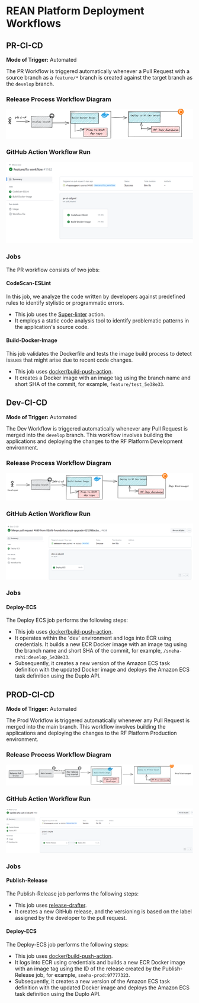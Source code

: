 # REAN Platform Deployment Workflows

## PR-CI-CD

**Mode of Trigger:** Automated

The PR Workflow is triggered automatically whenever a Pull Request with a source branch as a `feature/*` branch is created against the target branch as the `develop` branch.

### Release Process Workflow Diagram
![PR-ci-cd_workflow](https://github.com/REAN-Foundation/reancare-service/blob/develop/assets/images/pr-ci-cd_workflow.png?raw=true)

### GitHub Action Workflow Run
![pr](https://github.com/REAN-Foundation/reancare-service/blob/develop/assets/images/Pr-ci-cd_example.png?raw=true)

### Jobs

The PR workflow consists of two jobs:

#### CodeScan-ESLint
In this job, we analyze the code written by developers against predefined rules to identify stylistic or programmatic errors.

* This job uses the [Super-linter](https://github.com/marketplace/actions/super-linter) action.
* It employs a static code analysis tool to identify problematic patterns in the application's source code.

#### Build-Docker-Image
This job validates the Dockerfile and tests the image build process to detect issues that might arise due to recent code changes.

* This job uses [docker/build-push-action](https://github.com/marketplace/actions/build-and-push-docker-images).
* It creates a Docker image with an image tag using the branch name and short SHA of the commit, for example, `feature/test_5e38e33`.

## Dev-CI-CD

**Mode of Trigger:** Automated

The Dev Workflow is triggered automatically whenever any Pull Request is merged into the `develop` branch. This workflow involves building the applications and deploying the changes to the RF Platform Development environment.

### Release Process Workflow Diagram
![Dev-ci-cd_workflow](https://github.com/REAN-Foundation/reancare-service/blob/develop/assets/images/dev-ci-cd_workflow.png?raw=true)

### GitHub Action Workflow Run
![dev](https://github.com/REAN-Foundation/reancare-service/blob/develop/assets/images/Dev-ci-cd_example.png?raw=true)

### Jobs

#### Deploy-ECS
The Deploy ECS job performs the following steps:

* This job uses [docker/build-push-action](https://github.com/marketplace/actions/build-and-push-docker-images).
* It operates within the 'dev' environment and logs into ECR using credentials. It builds a new ECR Docker image with an image tag using the branch name and short SHA of the commit, for example, `/sneha-rahi:develop_5e38e33`.
* Subsequently, it creates a new version of the Amazon ECS task definition with the updated Docker image and deploys the Amazon ECS task definition using the Duplo API.

## PROD-CI-CD

**Mode of Trigger:** Automated

The Prod Workflow is triggered automatically whenever any Pull Request is merged into the main branch. This workflow involves building the applications and deploying the changes to the RF Platform Production environment.

### Release Process Workflow Diagram
![prod-ci-cd_Workflow](https://github.com/REAN-Foundation/reancare-service/blob/develop/assets/images/PROD-ci-cd_workflow.png?raw=true)

### GitHub Action Workflow Run
![prod](https://github.com/REAN-Foundation/reancare-service/blob/develop/assets/images/prod-ci-cd_example.png?raw=true)

### Jobs

#### Publish-Release
The Publish-Release job performs the following steps:

* This job uses [release-drafter](https://github.com/release-drafter/release-drafter).
* It creates a new GitHub release, and the versioning is based on the label assigned by the developer to the pull request.

#### Deploy-ECS
The Deploy-ECS job performs the following steps:

* This job uses [docker/build-push-action](https://github.com/marketplace/actions/build-and-push-docker-images).
* It logs into ECR using credentials and builds a new ECR Docker image with an image tag using the ID of the release created by the Publish-Release job, for example, `sneha-prod:97777323`.
* Subsequently, it creates a new version of the Amazon ECS task definition with the updated Docker image and deploys the Amazon ECS task definition using the Duplo API.